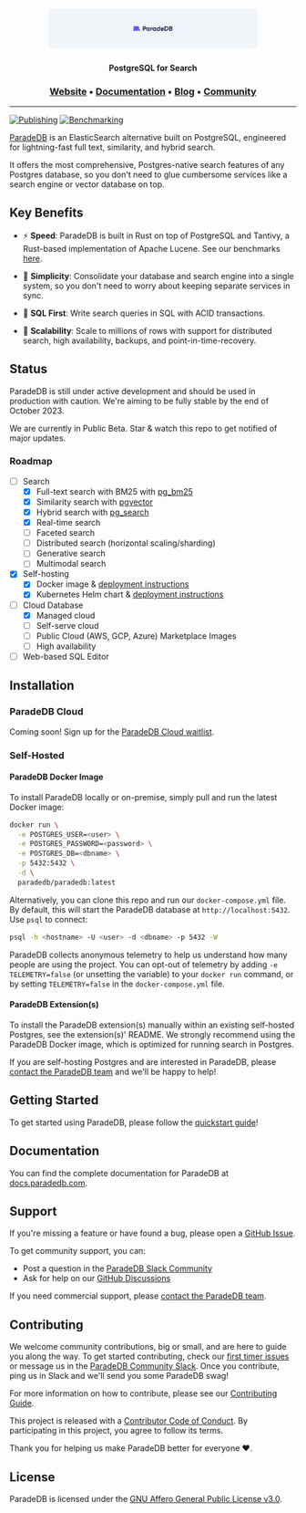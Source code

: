 <h1 align="center">
  <img src="docs/logo/readme.svg" alt="ParadeDB" width="368px"></a>
<br>
</h1>

<p align="center">
    <b>PostgreSQL for Search</b> <br />
</p>

<h3 align="center">
  <a href="https://paradedb.com">Website</a> &bull;
  <a href="https://docs.paradedb.com">Documentation</a> &bull;
  <a href="https://paradedb.com/blog">Blog</a> &bull;
  <a href="https://join.slack.com/t/paradedbcommunity/shared_invite/zt-217mordsh-ielS6BiZf7VW3rqKBFgAlQ">Community</a>
</h3>

---

[![Publishing](https://github.com/paradedb/paradedb/actions/workflows/publish-paradedb-to-dockerhub.yml/badge.svg)](https://github.com/paradedb/paradedb/actions/workflows/publish-paradedb-to-dockerhub.yml)
[![Benchmarking](https://github.com/paradedb/paradedb/actions/workflows/benchmark-paradedb.yml/badge.svg)](https://github.com/paradedb/paradedb/actions/workflows/benchmark-paradedb.yml)

[ParadeDB](https://paradedb.com) is an ElasticSearch alternative built on PostgreSQL,
engineered for lightning-fast full text, similarity, and hybrid search.

It offers the most comprehensive, Postgres-native search features of any Postgres
database, so you don't need to glue cumbersome services like a search engine or
vector database on top.

## Key Benefits

- ⚡ **Speed**: ParadeDB is built in Rust on top of PostgreSQL and Tantivy,
  a Rust-based implementation of Apache Lucene. See our benchmarks [here](./benchmarks/README.md).

- 🌿 **Simplicity**: Consolidate your database and search engine
  into a single system, so you don't need to worry about keeping separate services
  in sync.

- 🐘 **SQL First**: Write search queries in SQL with ACID transactions.

- 🚀 **Scalability**: Scale to millions of rows with support for distributed
  search, high availability, backups, and point-in-time-recovery.

## Status

ParadeDB is still under active development and should be used in production with caution. We're aiming to be fully stable by the end of October 2023.

We are currently in Public Beta. Star & watch this repo to get notified of major updates.

### Roadmap

- [ ] Search
  - [x] Full-text search with BM25 with [pg_bm25](https://github.com/paradedb/paradedb/tree/dev/pg_bm25#overview)
  - [x] Similarity search with [pgvector](https://github.com/pgvector/pgvector#pgvector)
  - [x] Hybrid search with [pg_search](https://github.com/paradedb/paradedb/tree/dev/pg_search#overview)
  - [x] Real-time search
  - [ ] Faceted search
  - [ ] Distributed search (horizontal scaling/sharding)
  - [ ] Generative search
  - [ ] Multimodal search
- [x] Self-hosting
  - [x] Docker image & [deployment instructions](https://docs.paradedb.com/deploy/aws)
  - [x] Kubernetes Helm chart & [deployment instructions](https://docs.paradedb.com/deploy/helm)
- [ ] Cloud Database
  - [x] Managed cloud
  - [ ] Self-serve cloud
  - [ ] Public Cloud (AWS, GCP, Azure) Marketplace Images
  - [ ] High availability
- [ ] Web-based SQL Editor

## Installation

### ParadeDB Cloud

Coming soon! Sign up for the [ParadeDB Cloud waitlist](https://paradedb.typeform.com/to/jHkLmIzx).

### Self-Hosted

#### ParadeDB Docker Image

To install ParadeDB locally or on-premise, simply pull and run the latest Docker image:

```bash
docker run \
  -e POSTGRES_USER=<user> \
  -e POSTGRES_PASSWORD=<password> \
  -e POSTGRES_DB=<dbname> \
  -p 5432:5432 \
  -d \
  paradedb/paradedb:latest
```

Alternatively, you can clone this repo and run our `docker-compose.yml` file. By default, this will start the ParadeDB database at `http://localhost:5432`. Use `psql` to connect:

```bash
psql -h <hostname> -U <user> -d <dbname> -p 5432 -W
```

ParadeDB collects anonymous telemetry to help us understand how many people are using the project. You can opt-out of telemetry by adding `-e TELEMETRY=false` (or unsetting the variable) to your `docker run` command, or by setting `TELEMETRY=false` in the `docker-compose.yml` file.

#### ParadeDB Extension(s)

To install the ParadeDB extension(s) manually within an existing self-hosted Postgres,
see the extension(s)' README. We strongly recommend using the ParadeDB Docker image,
which is optimized for running search in Postgres.

If you are self-hosting Postgres and are interested in ParadeDB, please [contact the ParadeDB team](mailto:hello@paradedb.com) and we'll be happy to help!

## Getting Started

To get started using ParadeDB, please follow the [quickstart guide](https://docs.paradedb.com/quickstart)!

## Documentation

You can find the complete documentation for ParadeDB at [docs.paradedb.com](https://docs.paradedb.com).

## Support

If you're missing a feature or have found a bug, please open a
[GitHub Issue](https://github.com/paradedb/paradedb/issues/new/choose).

To get community support, you can:

- Post a question in the [ParadeDB Slack Community](https://join.slack.com/t/paradedbcommunity/shared_invite/zt-217mordsh-ielS6BiZf7VW3rqKBFgAlQ)
- Ask for help on our [GitHub Discussions](https://github.com/paradedb/paradedb/discussions)

If you need commercial support, please [contact the ParadeDB team](mailto:sales@paradedb.com).

## Contributing

We welcome community contributions, big or small, and are here to guide you along
the way. To get started contributing, check our [first timer issues](https://github.com/paradedb/paradedb/labels/good%20first%20issue)
or message us in the [ParadeDB Community Slack](https://join.slack.com/t/paradedbcommunity/shared_invite/zt-217mordsh-ielS6BiZf7VW3rqKBFgAlQ). Once you contribute, ping us in Slack and we'll send you some ParadeDB swag!

For more information on how to contribute, please see our
[Contributing Guide](CONTRIBUTING.md).

This project is released with a [Contributor Code of Conduct](https://github.com/paradedb/paradedb/blob/stable/CODE_OF_CONDUCT.md).
By participating in this project, you agree to follow its terms.

Thank you for helping us make ParadeDB better for everyone :heart:.

## License

ParadeDB is licensed under the [GNU Affero General Public License v3.0](LICENSE).
